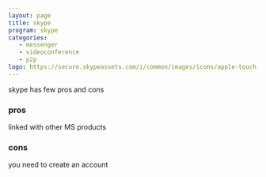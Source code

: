 ```yaml
---
layout: page
title: skype
program: skype
categories:
   - messenger
   - videoconference
   - p2p
logo: https://secure.skypeassets.com/i/common/images/icons/apple-touch-icon.png
---
```


skype has few pros and cons

### pros
 linked with other MS products
 
### cons
 you need to create an account
